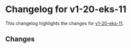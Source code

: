 # Changelog for v1-20-eks-11

This changelog highlights the changes for [v1-20-eks-11](https://github.com/aws/eks-distro/tree/v1-20-eks-11).

## Changes

